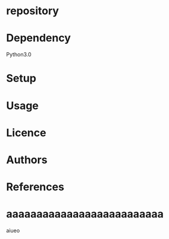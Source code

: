 # repository

# Dependency
Python3.0

# Setup

# Usage

# Licence

# Authors

# References

# aaaaaaaaaaaaaaaaaaaaaaaaaa
aiueo
